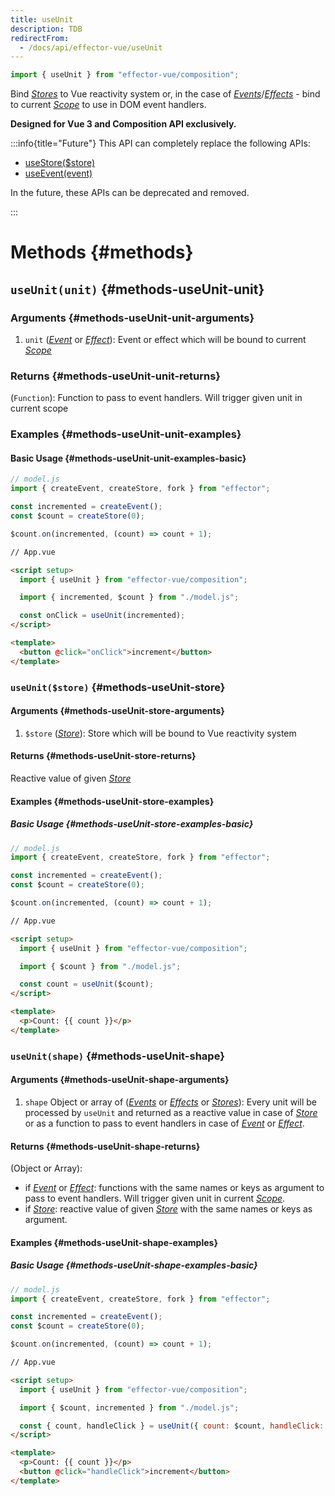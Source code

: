 ```yaml
---
title: useUnit
description: TDB
redirectFrom:
  - /docs/api/effector-vue/useUnit
---
```


```ts
import { useUnit } from "effector-vue/composition";
```

Bind [_Stores_](../effector/Store) to Vue reactivity system or, in the case of [_Events_](../effector/Event)/[_Effects_](../effector/Effect) - bind to current [_Scope_](../effector/Scope) to use in DOM event handlers.

**Designed for Vue 3 and Composition API exclusively.**

:::info{title="Future"}
This API can completely replace the following APIs:

- [useStore($store)](./useStore)
- [useEvent(event)](./useEvent)

In the future, these APIs can be deprecated and removed.

:::

# Methods {#methods}

## `useUnit(unit)` {#methods-useUnit-unit}

### Arguments {#methods-useUnit-unit-arguments}

1. `unit` ([_Event_](../effector/Event) or [_Effect_](../effector/Effect)): Event or effect which will be bound to current [_Scope_](../effector/Scope)

### Returns {#methods-useUnit-unit-returns}

(`Function`): Function to pass to event handlers. Will trigger given unit in current scope

### Examples {#methods-useUnit-unit-examples}

#### Basic Usage {#methods-useUnit-unit-examples-basic}

```js
// model.js
import { createEvent, createStore, fork } from "effector";

const incremented = createEvent();
const $count = createStore(0);

$count.on(incremented, (count) => count + 1);
```

```html
// App.vue

<script setup>
  import { useUnit } from "effector-vue/composition";

  import { incremented, $count } from "./model.js";

  const onClick = useUnit(incremented);
</script>

<template>
  <button @click="onClick">increment</button>
</template>
```

### `useUnit($store)` {#methods-useUnit-store}

#### Arguments {#methods-useUnit-store-arguments}

1. `$store` ([_Store_](../effector/Store)): Store which will be bound to Vue reactivity system

#### Returns {#methods-useUnit-store-returns}

Reactive value of given [_Store_](../effector/Store)

#### Examples {#methods-useUnit-store-examples}

##### Basic Usage {#methods-useUnit-store-examples-basic}

```js
// model.js
import { createEvent, createStore, fork } from "effector";

const incremented = createEvent();
const $count = createStore(0);

$count.on(incremented, (count) => count + 1);
```

```html
// App.vue

<script setup>
  import { useUnit } from "effector-vue/composition";

  import { $count } from "./model.js";

  const count = useUnit($count);
</script>

<template>
  <p>Count: {{ count }}</p>
</template>
```

### `useUnit(shape)` {#methods-useUnit-shape}

#### Arguments {#methods-useUnit-shape-arguments}

1. `shape` Object or array of ([_Events_](../effector/Event) or [_Effects_](../effector/Effect) or [_Stores_](../effector/Store)): Every unit will be processed by `useUnit` and returned as a reactive value in case of [_Store_](../effector/Store) or as a function to pass to event handlers in case of [_Event_](../effector/Event) or [_Effect_](../effector/Effect).

#### Returns {#methods-useUnit-shape-returns}

(Object or Array):

- if [_Event_](../effector/Event) or [_Effect_](../effector/Effect): functions with the same names or keys as argument to pass to event handlers. Will trigger given unit in current [_Scope_](../effector/Scope).
- if [_Store_](../effector/Store): reactive value of given [_Store_](../effector/Store) with the same names or keys as argument.

#### Examples {#methods-useUnit-shape-examples}

##### Basic Usage {#methods-useUnit-shape-examples-basic}

```js
// model.js
import { createEvent, createStore, fork } from "effector";

const incremented = createEvent();
const $count = createStore(0);

$count.on(incremented, (count) => count + 1);
```

```html
// App.vue

<script setup>
  import { useUnit } from "effector-vue/composition";

  import { $count, incremented } from "./model.js";

  const { count, handleClick } = useUnit({ count: $count, handleClick: incremented });
</script>

<template>
  <p>Count: {{ count }}</p>
  <button @click="handleClick">increment</button>
</template>
```
